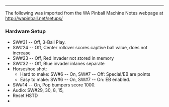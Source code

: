 ***
The following was imported from the WA Pinball Machine Notes webpage at http://wapinball.net/setups/
### Hardware Setup
-   SW#31 -- Off, 3-Ball Play.
-   SW#24 -- Off, Center rollover scores captive ball value, does not increase
-   SW#23 -- Off, Red Invader not stored in memory
-   SW#32 -- Off, Blue invader inlanes separate
-   Horseshoe shot:
    -   Hard to make: SW#6 -- On, SW#7 -- Off: Special/EB are points
    -   Easy to make: SW#6 -- On, SW#7 -- On: EB enabled.
-   SW#14 -- On, Pop bumpers score 1000.
-   Audio: SW#29, 30, 8, 15,
-   Reset HSTD
-   